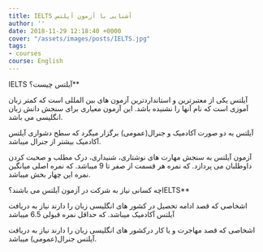 ```yaml
---
title: IELTS آشنایی با آزمون آیلتس
author: ''
date: 2018-11-29 12:18:40 +0000
cover: "/assets/images/posts/IELTS.jpg"
tags:
- courses
course: English
---
```

IELTS  آیلتس چیست؟**

آیلتس یکی از معتبرترین و استانداردترین آزمون های بین المللی است که کمتر زبان آموزی است که  نام آنها را نشنیده باشد. این آزمون معیاری برای سنجش دانش زبان انگلیسی  می باشد.

آیلتس به دو صورت آکادمیک و جنرال(عمومی) برگزار میگرد که سطح دشواری آیلتس آکادمیک بیشتر از جنرال میباشد.

 آزمون آیلتس به سنجش مهارت های نوشتاری، شنیداری، درک مطلب و صحبت کردن داوطلبان می پردازد. که نمره هر قسمت از صفر تا 9 میباشد. که نمره اصلی میانگین نمره این چهار بخش میباشد.

چه کسانی نیاز به شرکت در آزمون آیلتس می باشند؟IELTS**

 اشخاصی که قصد ادامه تحصیل در کشور های انگلیسی زبان را دارند نیاز به دریافت آیلتس آکادمیک میباشد. که حداقل نمره قبولی 6.5 میباشد 

اشخاصی که قصد مهاجرت و یا کار درکشور های انگلیسی زبان را دارند نیاز به دریافت آیلتس جنرال(عمومی) میباشد.